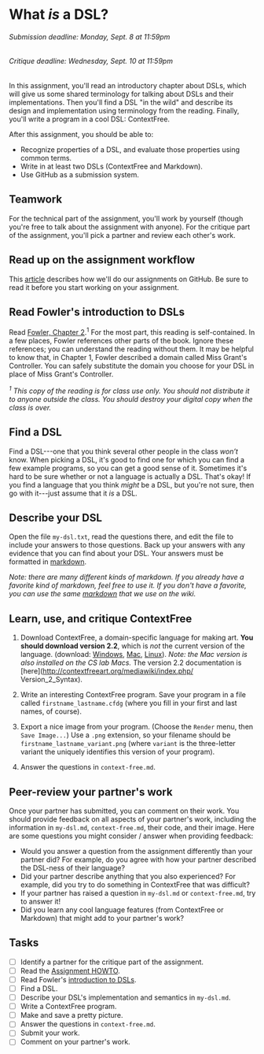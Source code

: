 [Assignment HOWTO]: #
[Fowler]: #
[markdown]: https://github.com/adam-p/markdown-here/wiki/Markdown-Cheatsheet

# What _is_ a DSL?
###### _Submission deadline: Monday, Sept. 8 at 11:59pm_
###### _Critique deadline: Wednesday, Sept. 10 at 11:59pm_

In this assignment, you'll read an introductory chapter about DSLs, which will 
give us some shared terminology for talking about DSLs and their 
implementations. Then you'll find a DSL "in the wild" and describe its design 
and implementation using terminology from the reading. Finally, you'll write a
program in a cool DSL: ContextFree.

After this assignment, you should be able to:

- Recognize properties of a DSL, and evaluate those properties using common 
terms.
- Write in at least two DSLs (ContextFree and Markdown).
- Use GitHub as a submission system.

## Teamwork
For the technical part of the assignment, you'll work by yourself (though you're
free to talk about the assignment with anyone). For the critique part of the
assignment, you'll pick a partner and review each other's work.

## Read up on the assignment workflow
This [article][Assignment HOWTO] describes how we'll do our assignments on
GitHub. Be sure to read it before you start working on your assignment.

## Read Fowler's introduction to DSLs
Read [Fowler, Chapter 2][Fowler].<sup>1</sup> For the most part, this reading is 
self-contained. In a few places, Fowler references other parts of the book. 
Ignore these references; you can understand the reading without them. It may be 
helpful to know that, in Chapter 1, Fowler described a domain called Miss 
Grant's Controller. You can safely substitute the domain you choose for your DSL 
in place of Miss Grant's Controller. 

_<sup>1</sup> This copy of the reading is for class use only. You should not distribute
 it to anyone outside the class. You should destroy your digital copy when the 
 class is over._

## Find a DSL
Find a DSL---one that you think several other people in the class *won’t* know. 
When picking a DSL, it's good to find one for which you can find a few 
example programs, so you can get a good sense of it. Sometimes it's hard to be 
sure whether or not a language is actually a DSL. That's okay! If you find a 
language that you think *might* be a DSL, but you're not sure, then go with 
it---just assume that it *is* a DSL.

## Describe your DSL
Open the file `my-dsl.txt`, read the questions there, and edit the file to
include your answers to those questions. Back up your answers with any evidence 
that you can find about your DSL. Your answers must be formatted in [markdown].

_Note: there are many different kinds of markdown. If you already have a
favorite kind of markdown, feel free to use it. If you don't have a favorite,
you can use the same [markdown] that we use on the wiki._

## Learn, use, and critique ContextFree
1. Download ContextFree, a domain-specific language for making art. **You should
download version 2.2**, which is _not_ the current version of the language.
(download: [Windows](http://www.contextfreeart.org/download/ContextFreeInstall2.2.2.exe), 
[Mac](http://www.contextfreeart.org/download/ContextFree2.2.2.dmg),
[Linux](http://www.contextfreeart.org/download/ContextFreeSource2.2.2.tgz)).
_Note: the Mac version is also installed on the CS lab Macs._ The version 2.2
documentation is 
[here](http://contextfreeart.org/mediawiki/index.php/ Version_2_Syntax).

2. Write an interesting ContextFree program. Save your program in a file called
`firstname_lastname.cfdg` (where you fill in your first and last names, of
course).

3. Export a nice image from your program. (Choose the `Render` menu, then `Save
Image...`) Use a `.png` extension, so your filename should be `
firstname_lastname_variant.png` (where `variant` is the three-letter variant the
uniquely identifies this version of your program).

4. Answer the questions in `context-free.md`.

## Peer-review your partner's work
Once your partner has submitted, you can comment on their work. You should
provide feedback on all aspects of your partner's work, including the
information in `my-dsl.md`, `context-free.md`, their code, and their image. Here
are some questions you might consider / answer when providing feedback:

- Would you answer a question from the assignment differently than your partner
did? For example, do you agree with how your partner described the DSL-ness of
their language?
- Did your partner describe anything that you also experienced? For example, did
you try to do something in ContextFree that was difficult?
- If your partner has raised a question in `my-dsl.md` or `context-free.md`,
try to answer it!
- Did you learn any cool language features (from ContextFree or Markdown) that
might add to your partner's work?

## Tasks

- [ ] Identify a partner for the critique part of the assignment.
- [ ] Read the [Assignment HOWTO].
- [ ] Read Fowler's [introduction to DSLs][Fowler].
- [ ] Find a DSL.
- [ ] Describe your DSL's implementation and semantics in `my-dsl.md`.
- [ ] Write a ContextFree program.
- [ ] Make and save a pretty picture.
- [ ] Answer the questions in `context-free.md`.
- [ ] Submit your work.
- [ ] Comment on your partner's work.
